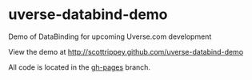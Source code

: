 uverse-databind-demo
====================

Demo of DataBinding for upcoming Uverse.com development

View the demo at http://scottrippey.github.com/uverse-databind-demo

All code is located in the [gh-pages](https://github.com/scottrippey/uverse-databind-demo/tree/gh-pages) branch.
